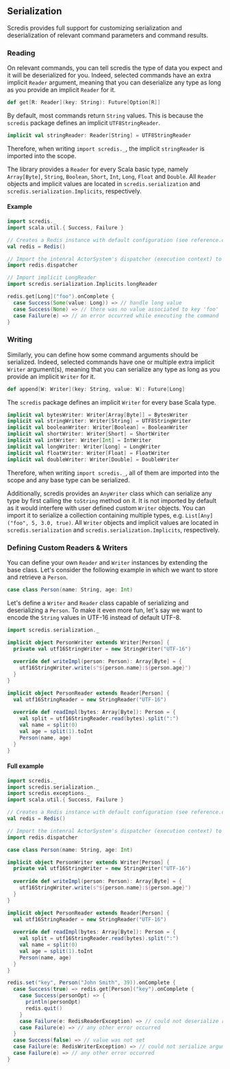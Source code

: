 ## Serialization

Scredis provides full support for customizing serialization and deserialization of relevant command parameters and command results.

### Reading
On relevant commands, you can tell scredis the type of data you expect and it will be deserialized for you. Indeed, selected commands have an extra implicit `Reader` argument, meaning that you can deserialize any type as long as you provide an implicit `Reader` for it.

```scala
def get[R: Reader](key: String): Future[Option[R]]
```

By default, most commands return `String` values. This is because the `scredis` package defines an implicit `UTF8StringReader`.

```scala
implicit val stringReader: Reader[String] = UTF8StringReader
```

Therefore, when writing `import scredis._`, the implicit `stringReader` is imported into the scope.

The library provides a `Reader` for every Scala basic type, namely `Array[Byte]`, `String`, `Boolean`, `Short`, `Int`, `Long`, `Float` and `Double`. All `Reader` objects and implicit values are located in `scredis.serialization` and `scredis.serialization.Implicits`, respectively.

#### Example

```scala
import scredis._
import scala.util.{ Success, Failure }

// Creates a Redis instance with default configuration (see reference.conf)
val redis = Redis()

// Import the intenral ActorSystem's dispatcher (execution context) to register callbacks
import redis.dispatcher

// Import implicit LongReader
import scredis.serialization.Implicits.longReader

redis.get[Long]("foo").onComplete {
  case Success(Some(value: Long)) => // handle long value
  case Success(None) => // there was no value associated to key 'foo'
  case Failure(e) => // an error occurred while executing the command
}
```

### Writing
Similarly, you can define how some command arguments should be serialized. Indeed, selected commands have one or multiple extra implicit `Writer` argument(s), meaning that you can serialize any type as long as you provide an implicit `Writer` for it.

```scala
def append[W: Writer](key: String, value: W): Future[Long]
```

The `scredis` package defines an implicit `Writer` for every base Scala type.

```scala
implicit val bytesWriter: Writer[Array[Byte]] = BytesWriter
implicit val stringWriter: Writer[String] = UTF8StringWriter
implicit val booleanWriter: Writer[Boolean] = BooleanWriter
implicit val shortWriter: Writer[Short] = ShortWriter
implicit val intWriter: Writer[Int] = IntWriter
implicit val longWriter: Writer[Long] = LongWriter
implicit val floatWriter: Writer[Float] = FloatWriter
implicit val doubleWriter: Writer[Double] = DoubleWriter
```

Therefore, when writing `import scredis._`, all of them are imported into the scope and any base type can be serialized.

Additionally, scredis provides an `AnyWriter` class which can serialize any type by first calling the `toString` method on it. It is not imported by default as it would interfere with user defined custom `Writer` objects. You can import it to serialize a collection containing multiple types, e.g. `List[Any]("foo", 5, 3.0, true)`. All `Writer` objects and implicit values are located in `scredis.serialization` and `scredis.serialization.Implicits`, respectively.

### Defining Custom Readers & Writers
You can define your own `Reader` and `Writer` instances by extending the base class. Let's consider the following example in which we want to store and retrieve a `Person`.

```scala
case class Person(name: String, age: Int)
```

Let's define a `Writer` and `Reader` class capable of serializing and deserializing a `Person`. To make it even more fun, let's say we want to encode the `String` values in UTF-16 instead of default UTF-8.

```scala
import scredis.serialization._

implicit object PersonWriter extends Writer[Person] {
  private val utf16StringWriter = new StringWriter("UTF-16")
  
  override def writeImpl(person: Person): Array[Byte] = {
    utf16StringWriter.write(s"${person.name}:${person.age}")
  }
}

implicit object PersonReader extends Reader[Person] {
  val utf16StringReader = new StringReader("UTF-16")
  
  override def readImpl(bytes: Array[Byte]): Person = {
    val split = utf16StringReader.read(bytes).split(":")
    val name = split(0)
    val age = split(1).toInt
    Person(name, age)
  }
}
```

#### Full example

```scala
import scredis._
import scredis.serialization._
import scredis.exceptions._
import scala.util.{ Success, Failure }

// Creates a Redis instance with default configuration (see reference.conf)
val redis = Redis()

// Import the intenral ActorSystem's dispatcher (execution context) to register callbacks
import redis.dispatcher

case class Person(name: String, age: Int)

implicit object PersonWriter extends Writer[Person] {
  private val utf16StringWriter = new StringWriter("UTF-16")
  
  override def writeImpl(person: Person): Array[Byte] = {
    utf16StringWriter.write(s"${person.name}:${person.age}")
  }
}

implicit object PersonReader extends Reader[Person] {
  val utf16StringReader = new StringReader("UTF-16")
  
  override def readImpl(bytes: Array[Byte]): Person = {
    val split = utf16StringReader.read(bytes).split(":")
    val name = split(0)
    val age = split(1).toInt
    Person(name, age)
  }
}

redis.set("key", Person("John Smith", 39)).onComplete {
  case Success(true) => redis.get[Person]("key").onComplete {
    case Success(personOpt) => {
      println(personOpt)
      redis.quit()
    }
    case Failure(e: RedisReaderException) => // could not deserialize result
    case Failure(e) => // any other error occurred
  }
  case Success(false) => // value was not set
  case Failure(e: RedisWriterException) => // could not serialize argument
  case Failure(e) => // any other error occurred
}
```